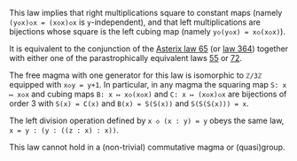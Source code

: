 This law implies that right multiplications square to constant maps (namely `(y◇x)◇x = (x◇x)◇x` is `y`-independent), and that left multiplications are bijections whose square is the left cubing map (namely `y◇(y◇x) = x◇(x◇x)`).

It is equivalent to the conjunction of the [Asterix law 65](https://teorth.github.io/equational_theories/implications/?65) (or [law 364](https://teorth.github.io/equational_theories/implications/?364)) together with either one of the parastrophically equivalent laws [55](https://teorth.github.io/equational_theories/implications/?55) or [72](https://teorth.github.io/equational_theories/implications/?72).

The free magma with one generator for this law is isomorphic to `ℤ/3ℤ` equipped with `x◇y = y+1`.  In particular, in any magma the squaring map `S: x ↦ x◇x` and cubing maps `B: x ↦ x◇(x◇x)` and `C: x ↦ (x◇x)◇x` are bijections of order 3 with `S(x) = C(x)` and `B(x) = S(S(x))` and `S(S(S(x))) = x`.

The left division operation defined by `x ◇ (x : y) = y` obeys the same law, `x = y : (y : ((z : x) : x))`.

This law cannot hold in a (non-trivial) commutative magma or (quasi)group.

